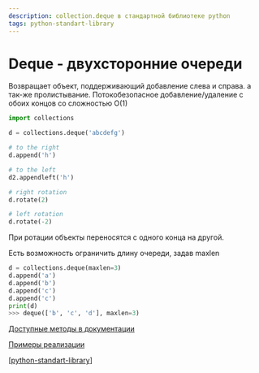```yaml
---
description: collection.deque в стандартной библиотеке python
tags: python-standart-library
---
```

# Deque - двухсторонние очереди

Возвращает объект, поддерживающий добавление слева и справа. а так-же пролистывание. Потокобезопасное добавление/удаление с обоих концов со сложностью O(1)

```python
import collections

d = collections.deque('abcdefg')

# to the right
d.append('h')

# to the left
d2.appendleft('h')

# right rotation
d.rotate(2)

# left rotation
d.rotate(-2)
```

При ротации объекты переносятся с одного конца на другой.

Есть возможность ограничить длину очереди, задав maxlen

```python
d = collections.deque(maxlen=3)
d.append('a')
d.append('b')
d.append('c')
d.append('c')
print(d)
>>> deque(['b', 'c', 'd'], maxlen=3)
```

[Доступные методы в документации](https://docs.python.org/3/library/collections.html#deque-objects)

[Примеры реализации](https://docs.python.org/3/library/collections.html#deque-recipes)

[[python-standart-library]]

[//begin]: # "Autogenerated link references for markdown compatibility"
[python-standart-library]: ../lists/python-standart-library "Стандартная библиотека python и полезные ресурсы"
[//end]: # "Autogenerated link references"